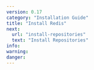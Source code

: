 ```yaml
---
version: 0.17
category: "Installation Guide"
title: "Install Redis"
next:
  url: "install-repositories"
  text: "Install Repositories"
info:
warning:
danger:
---
```


